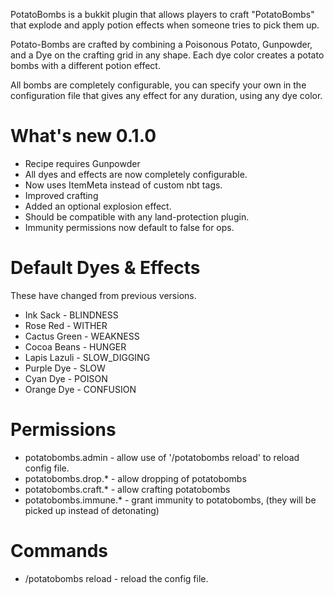PotatoBombs is a bukkit plugin that allows players to craft "PotatoBombs" that explode and apply potion effects when someone tries to pick them up.

Potato-Bombs are crafted by combining a Poisonous Potato, Gunpowder, and a Dye on the crafting grid in any shape.  Each dye color creates a potato bombs with a different potion effect.

All bombs are completely configurable, you can specify your own in the configuration file that gives any effect for any duration, using any dye color.

What's new 0.1.0
===
 * Recipe requires Gunpowder
 * All dyes and effects are now completely configurable.
 * Now uses ItemMeta instead of custom nbt tags.
 * Improved crafting
 * Added an optional explosion effect.
 * Should be compatible with any land-protection plugin.
 * Immunity permissions now default to false for ops.

Default Dyes & Effects
===

These have changed from previous versions.

 * Ink Sack - BLINDNESS
 * Rose Red - WITHER
 * Cactus Green - WEAKNESS
 * Cocoa Beans - HUNGER
 * Lapis Lazuli - SLOW_DIGGING
 * Purple Dye - SLOW
 * Cyan Dye - POISON
 * Orange Dye - CONFUSION

Permissions
===

 * potatobombs.admin - allow use of '/potatobombs reload' to reload config file.
 * potatobombs.drop.* - allow dropping of potatobombs
 * potatobombs.craft.* - allow crafting potatobombs
 * potatobombs.immune.* - grant immunity to potatobombs, (they will be picked up instead of detonating)


Commands
===

 * /potatobombs reload - reload the config file.
